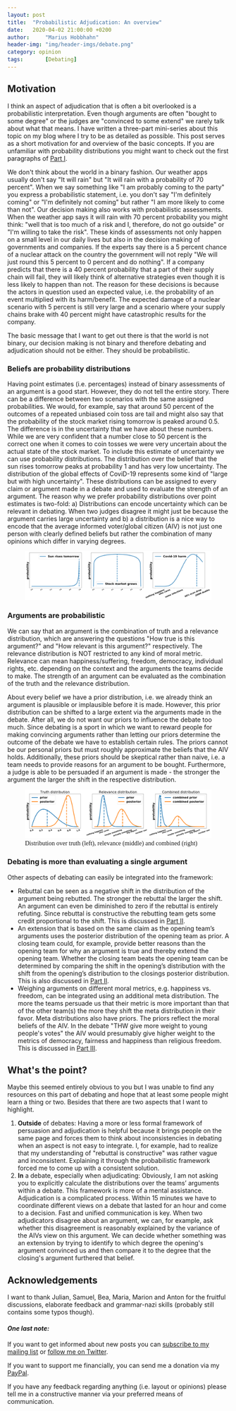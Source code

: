 ```yaml
---
layout: post
title:  "Probabilistic Adjudication: An overview"
date:   2020-04-02 21:00:00 +0200
author:     "Marius Hobbhahn"
header-img: "img/header-imgs/debate.png"
category: opinion
tags:       [Debating]
---
```


## Motivation

I think an aspect of adjudication that is often a bit overlooked is a probabilistic interpretation. Even though arguments are often "bought to some degree" or the judges are "convinced to some extend" we rarely talk about what that means. I have written a three-part mini-series about this topic on my blog where I try to be as detailed as possible. This post serves as a short motivation for and overview of the basic concepts. If you are unfamiliar with probability distributions you might want to check out the first paragraphs of <a href='https://mariushobbhahn.github.io/2020-04-02-ProbJudging1/'>Part I</a>.

We don't think about the world in a binary fashion. Our weather apps usually don't say "It will rain" but "It will rain with a probability of 70 percent". When we say something like "I am probably coming to the party" you express a probabilistic statement, i.e. you don't say "I'm definitely coming" or "I'm definitely not coming" but rather "I am more likely to come than not". Our decision making also works with probabilistic assessments. When the weather app says it will rain with 70 percent probability you might think: "well that is too much of a risk and I, therefore, do not go outside" or "I'm willing to take the risk". These kinds of assessments not only happen on a small level in our daily lives but also in the decision making of governments and companies. If the experts say there is a 5 percent chance of a nuclear attack on the country the government will not reply "We will just round this 5 percent to 0 percent and do nothing". If a company predicts that there is a 40 percent probability that a part of their supply chain will fail, they will likely think of alternative strategies even though it is less likely to happen than not. The reason for these decisions is because the actors in question used an expected value, i.e. the probability of an event multiplied with its harm/benefit. The expected damage of a nuclear scenario with 5 percent is still very large and a scenario where your supply chains brake with 40 percent might have catastrophic results for the company.

The basic message that I want to get out there is that the world is not binary, our decision making is not binary and therefore debating and adjudication should not be either. They should be probabilistic.

### Beliefs are probability distributions

Having point estimates (i.e. percentages) instead of binary assessments of an argument is a good start. However, they do not tell the entire story. There can be a difference between two scenarios with the same assigned probabilities. We would, for example, say that around 50 percent of the outcomes of a repeated unbiased coin toss are tail and might also say that the probability of the stock market rising tomorrow is peaked around 0.5. The difference is in the uncertainty that we have about these numbers. While we are very confident that a number close to 50 percent is the correct one when it comes to coin tosses we were very uncertain about the actual state of the stock market. To include this estimate of uncertainty we can use probability distributions.
The distribution over the belief that the sun rises tomorrow peaks at probability 1 and has very low uncertainty.  The distribution of the global effects of CoviD-19 represents some kind of "large but with high uncertainty". These distributions can be assigned to every claim or argument made in a debate and used to evaluate the strength of an argument. The reason why we prefer probability distributions over point estimates is two-fold: a) Distributions can encode uncertainty which can be relevant in debating. When two judges disagree it might just be because the argument carries large uncertainty and b) a distribution is a nice way to encode that the average informed voter/global citizen (AIV) is not just one person with clearly defined beliefs but rather the combination of many opinions which differ in varying degrees.

<figure>
  <img src="/img/Probabilistic_Judging_1/priors_overview.png"/>
</figure>

### Arguments are probabilistic

We can say that an argument is the combination of truth and a relevance distribution, which are answering the questions "How true is this argument?" and "How relevant is this argument?" respectively. The relevance distribution is NOT restricted to any kind of moral metric. Relevance can mean happiness/suffering, freedom, democracy, individual rights, etc. depending on the context and the arguments the teams decide to make. The strength of an argument can be evaluated as the combination of the truth and the relevance distribution.

About every belief we have a prior distribution, i.e. we already think an argument is plausible or implausible before it is made. However, this prior distribution can be shifted to a large extent via the arguments made in the debate. After all, we do not want our priors to influence the debate too much. Since debating is a sport in which we want to reward people for making convincing arguments rather than letting our priors determine the outcome of the debate we have to establish certain rules. The priors cannot be our personal priors but must roughly approximate the beliefs that the AIV holds. Additionally, these priors should be skeptical rather than naive, i.e. a team needs to provide reasons for an argument to be bought. Furthermore, a judge is able to be persuaded if an argument is made - the stronger the argument the larger the shift in the respective distribution.

<figure>
  <img src="/img/Probabilistic_Judging_1/general_notion.png"/>
  <figcaption><span style="font-family:Papyrus; font-size:1em;">Distribution over truth (left), relevance (middle) and combined (right)</span></figcaption>
</figure>


### Debating is more than evaluating a single argument

Other aspects of debating can easily be integrated into the framework:
- Rebuttal can be seen as a negative shift in the distribution of the argument being rebutted. The stronger the rebuttal the larger the shift. An argument can even be diminished to zero if the rebuttal is entirely refuting. Since rebuttal is constructive the rebutting team gets some credit proportional to the shift. This is discussed in <a href='https://mariushobbhahn.github.io/2020-04-02-ProbJudging2/'>Part II</a>.
- An extension that is based on the same claim as the opening team’s arguments uses the posterior distribution of the opening team as prior. A closing team could, for example, provide better reasons than the opening team for why an argument is true and thereby extend the opening team. Whether the closing team beats the opening team can be determined by comparing the shift in the opening’s distribution with the shift from the opening’s distribution to the closings posterior distribution. This is also discussed in <a href='https://mariushobbhahn.github.io/2020-04-02-ProbJudging2/'>Part II</a>.
- Weighing arguments on different moral metrics, e.g. happiness vs. freedom, can be integrated using an additional meta distribution. The more the teams persuade us that their metric is more important than that of the other team(s) the more they shift the meta distribution in their favor. Meta distributions also have priors. The priors reflect the moral beliefs of the AIV. In the debate "THW give more weight to young people's votes" the AIV would presumably give higher weight to the metrics of democracy, fairness and happiness than religious freedom. This is discussed in <a href='https://mariushobbhahn.github.io/2020-04-02-ProbJudging3/'>Part III</a>.

## What's the point?

Maybe this seemed entirely obvious to you but I was unable to find any resources on this part of debating and hope that at least some people might learn a thing or two. Besides that there are two aspects that I want to highlight.
1. **Outside** of debates: Having a more or less formal framework of persuasion and adjudication is helpful because it brings people on the same page and forces them to think about inconsistencies in debating when an aspect is not easy to integrate. I, for example, had to realize that my understanding of "rebuttal is constructive" was rather vague and inconsistent. Explaining it through the probabilistic framework forced me to come up with a consistent solution.
2. **In** a debate, especially when adjudicating: Obviously, I am not asking you to explicitly calculate the distributions over the teams’ arguments within a debate. This framework is more of a mental assistance. Adjudication is a complicated process. Within 15 minutes we have to coordinate different views on a debate that lasted for an hour and come to a decision. Fast and unified communication is key. When two adjudicators disagree about an argument, we can, for example, ask whether this disagreement is reasonably explained by the variance of the AIVs view on this argument. We can decide whether something was an extension by trying to identify to which degree the opening's argument convinced us and then compare it to the degree that the closing's argument furthered that belief.

## Acknowledgements

I want to thank Julian, Samuel, Bea, Maria, Marion and Anton for the fruitful discussions, elaborate feedback and grammar-nazi skills (probably still contains some typos though).

#### ***One last note:***

If you want to get informed about new posts you can <a href='http://www.mariushobbhahn.com/subscribe/'>subscribe to my mailing list</a> or <a href='https://twitter.com/MariusHobbhahn'>follow me on Twitter</a>.

If you want to support me financially, you can send me a donation via my <a href='paypal.me/mariushobbhahn'>PayPal</a>. 

If you have any feedback regarding anything (i.e. layout or opinions) please tell me in a constructive manner via your preferred means of communication.




